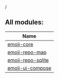 /

## All modules:

| Name |
|---|
| [emoji-core](emoji-core/index.md) |  |
| [emoji-repo-map](emoji-repo-map/index.md) |  |
| [emoji-repo-sqlite](emoji-repo-sqlite/index.md) |  |
| [emoji-ui-compose](emoji-ui-compose/index.md) |  |
